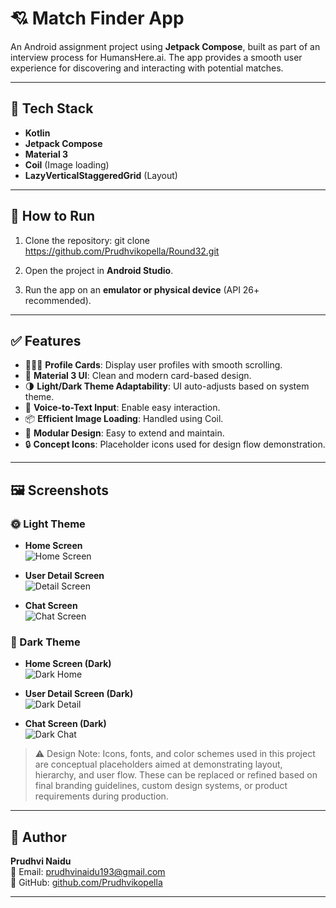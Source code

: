 # 💘 Match Finder App

An Android assignment project using **Jetpack Compose**, built as part of an interview process for HumansHere.ai. The app provides a smooth user experience for discovering and interacting with potential matches.

---

## 🔧 Tech Stack

- **Kotlin**
- **Jetpack Compose**
- **Material 3**
- **Coil** (Image loading)
- **LazyVerticalStaggeredGrid** (Layout)

---

## 🚀 How to Run

1. Clone the repository:
git clone https://github.com/Prudhvikopella/Round32.git


2. Open the project in **Android Studio**.
3. Run the app on an **emulator or physical device** (API 26+ recommended).

---

## ✅ Features

- 🧑‍🤝‍🧑 **Profile Cards**: Display user profiles with smooth scrolling.
- 🎨 **Material 3 UI**: Clean and modern card-based design.
- 🌗 **Light/Dark Theme Adaptability**: UI auto-adjusts based on system theme.
- 🎤 **Voice-to-Text Input**: Enable easy interaction.
- 📦 **Efficient Image Loading**: Handled using Coil.
- 🎯 **Modular Design**: Easy to extend and maintain.
- 🔒 **Concept Icons**: Placeholder icons used for design flow demonstration.

---

## 🖼️ Screenshots

### 🌞 Light Theme

- **Home Screen**  
![Home Screen](https://github.com/Prudhvikopella/Round32/blob/master/screen%201%20-%20HomeScreen.png)

- **User Detail Screen**  
![Detail Screen](https://github.com/Prudhvikopella/Round32/blob/master/screen%202%20-%20UserDetailScreen.png)

- **Chat Screen**  
![Chat Screen](https://github.com/Prudhvikopella/Round32/blob/master/screen%203%20-%20chatScreen.png)

### 🌚 Dark Theme

- **Home Screen (Dark)**  
![Dark Home](https://github.com/Prudhvikopella/Round32/blob/master/HomeDark.png)

- **User Detail Screen (Dark)**  
![Dark Detail](https://github.com/Prudhvikopella/Round32/blob/master/screen%205%20-%20DetailDark.png)

- **Chat Screen (Dark)**  
![Dark Chat](https://github.com/Prudhvikopella/Round32/blob/master/ChatDark.png)

> ⚠️ Design Note:
Icons, fonts, and color schemes used in this project are conceptual placeholders aimed at demonstrating layout, hierarchy, and user flow. These can be replaced or refined based on final branding guidelines, custom design systems, or product requirements during production.

---

## 👤 Author

**Prudhvi Naidu**  
📧 Email: [prudhvinaidu193@gmail.com](mailto:prudhvinaidu193@gmail.com)  
🔗 GitHub: [github.com/Prudhvikopella](https://github.com/Prudhvikopella)

---


